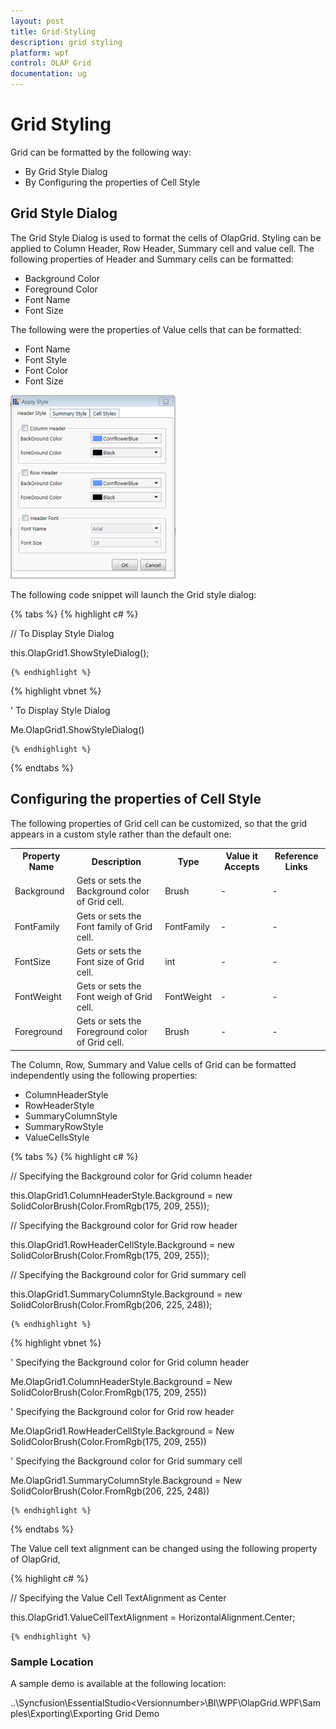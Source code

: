 ```yaml
---
layout: post
title: Grid-Styling
description: grid styling 
platform: wpf
control: OLAP Grid
documentation: ug
---
```


# Grid Styling 

Grid can be formatted by the following way:

* By Grid Style Dialog
* By Configuring the properties of Cell Style

## Grid Style Dialog


The Grid Style Dialog is used to format the cells of OlapGrid. Styling can be applied to Column Header, Row Header, Summary cell and value cell. The following properties of Header and Summary cells can be formatted:

* Background Color
* Foreground Color
* Font Name 
* Font Size

The following were the properties of Value cells that can be formatted:

* Font Name
* Font Style
* Font Color
* Font Size



![Grid Style Dialog](Grid-Styling_images/Grid-Styling_img1.png)


The following code snippet will launch the Grid style dialog:

{% tabs %}
  {% highlight c# %}

   



// To Display Style Dialog

this.OlapGrid1.ShowStyleDialog();


    {% endhighlight %}





  {% highlight vbnet %}

    



' To Display Style Dialog

Me.OlapGrid1.ShowStyleDialog()

    {% endhighlight %}


{% endtabs %}


## Configuring the properties of Cell Style

The following properties of Grid cell can be customized, so that the grid appears in a custom style rather than the default one:



<table>
<tr>
<th>
Property Name</th><th>
Description</th><th>
Type</th><th>
Value it Accepts</th><th>
Reference Links</th></tr>
<tr>
<td>
Background</td><td>
Gets or sets the Background color of Grid cell.</td><td>
Brush</td><td>
-</td><td>
-</td></tr>
<tr>
<td>
FontFamily</td><td>
Gets or sets the Font family of Grid cell.</td><td>
FontFamily</td><td>
-</td><td>
-</td></tr>
<tr>
<td>
FontSize</td><td>
Gets or sets the Font size of Grid cell.</td><td>
int</td><td>
-</td><td>
-</td></tr>
<tr>
<td>
FontWeight</td><td>
Gets or sets the Font weigh of Grid cell.</td><td>
FontWeight</td><td>
-</td><td>
-</td></tr>
<tr>
<td>
Foreground</td><td>
Gets or sets the Foreground color of Grid cell.</td><td>
Brush</td><td>
-</td><td>
-</td></tr>
</table>


The Column, Row, Summary and Value cells of Grid can be formatted independently using the following properties:

* ColumnHeaderStyle
* RowHeaderStyle
* SummaryColumnStyle
* SummaryRowStyle
* ValueCellsStyle

{% tabs %}
  {% highlight c# %}

    



// Specifying the Background color for Grid column header

this.OlapGrid1.ColumnHeaderStyle.Background = new SolidColorBrush(Color.FromRgb(175, 209, 255));

// Specifying the Background color for Grid row header

this.OlapGrid1.RowHeaderCellStyle.Background = new SolidColorBrush(Color.FromRgb(175, 209, 255));

// Specifying the Background color for Grid summary cell

this.OlapGrid1.SummaryColumnStyle.Background = new SolidColorBrush(Color.FromRgb(206, 225, 248)); 

    {% endhighlight %}





  {% highlight vbnet %}

    



' Specifying the Background color for Grid column header

Me.OlapGrid1.ColumnHeaderStyle.Background = New SolidColorBrush(Color.FromRgb(175, 209, 255))

' Specifying the Background color for Grid row header

Me.OlapGrid1.RowHeaderCellStyle.Background = New SolidColorBrush(Color.FromRgb(175, 209, 255))

' Specifying the Background color for Grid summary cell

Me.OlapGrid1.SummaryColumnStyle.Background = New SolidColorBrush(Color.FromRgb(206, 225, 248))

    {% endhighlight %}


{% endtabs %}


The Value cell text alignment can be changed using the following property of OlapGrid,

  {% highlight c# %}

    



// Specifying the Value Cell TextAlignment as Center

this.OlapGrid1.ValueCellTextAlignment = HorizontalAlignment.Center;

    {% endhighlight %}







### Sample Location

A sample demo is available at the following location:

..\Syncfusion\EssentialStudio\<Versionnumber>\BI\WPF\OlapGrid.WPF\Samples\Exporting\Exporting Grid Demo

